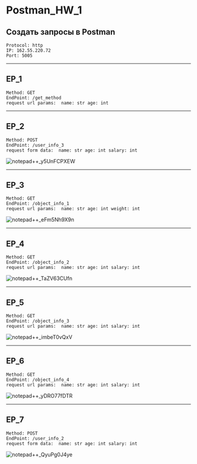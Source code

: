 # Postman_HW_1
## Создать запросы в Postman

`Protocol: http`  
`IP: 162.55.220.72`  
`Port: 5005`
________________

## EP_1
`Method: GET`                               
`EndPoint: /get_method`                                      
`request url params: 
 name: str
 age: int`   
 
 

_________________________

## EP_2
`Method: POST`                   
`EndPoint: /user_info_3`                                    
`request form data: 
 name: str
 age: int
 salary: int`                        

![notepad++_y5UnFCPXEW](https://user-images.githubusercontent.com/105708734/177323357-258d307d-73bf-40cf-aac4-b78c48b18b0f.png)

____________________________

## EP_3
`Method: GET`                      
`EndPoint: /object_info_1`                                 
`request url params: 
 name: str
 age: int
 weight: int`

![notepad++_eFm5Nh9X9n](https://user-images.githubusercontent.com/105708734/177324113-6093b91e-cb25-4a99-b436-10016844c6fc.png)

__________________________

## EP_4
`Method: GET`                      
`EndPoint: /object_info_2`                   
`request url params: 
 name: str
 age: int
 salary: int`

![notepad++_TaZV63CUfn](https://user-images.githubusercontent.com/105708734/177324580-b161908b-931b-4622-bfb1-554210472d9d.png)

__________________________

## EP_5
`Method: GET`                     
`EndPoint: /object_info_3`                   
`request url params: 
 name: str
 age: int
 salary: int`

![notepad++_imbeT0vQxV](https://user-images.githubusercontent.com/105708734/177325072-cb0fbe59-28f8-403a-a140-4ccfb8c1fe54.png)

__________________________

## EP_6
`Method: GET`                         
`EndPoint: /object_info_4`                       
`request url params: 
 name: str
 age: int
 salary: int`
 
 ![notepad++_yDRO77fDTR](https://user-images.githubusercontent.com/105708734/177325518-39abd152-bd5e-4230-8137-4949109d67ab.png)

_______________________________

## EP_7
`Method: POST`                      
`EndPoint: /user_info_2`                           
`request form data: 
 name: str
 age: int
 salary: int`

![notepad++_QyuPg0J4ye](https://user-images.githubusercontent.com/105708734/177325842-23cc8fb9-b74e-43fd-aa83-c914c13824f8.png)


